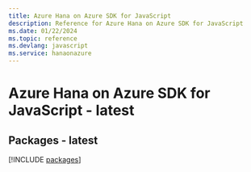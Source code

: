 ```yaml
---
title: Azure Hana on Azure SDK for JavaScript
description: Reference for Azure Hana on Azure SDK for JavaScript
ms.date: 01/22/2024
ms.topic: reference
ms.devlang: javascript
ms.service: hanaonazure
---
```

# Azure Hana on Azure SDK for JavaScript - latest
## Packages - latest
[!INCLUDE [packages](hana-on-azure-index.md)]